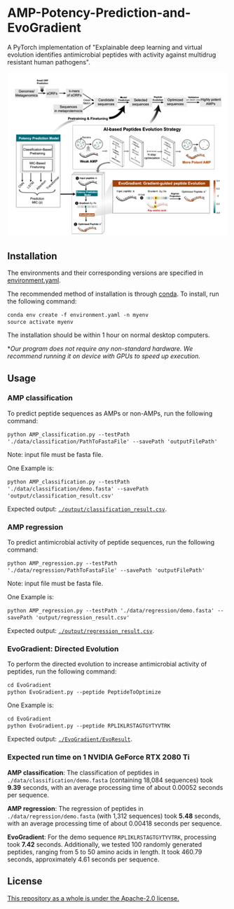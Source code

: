# AMP-Potency-Prediction-and-EvoGradient
A PyTorch implementation of "Explainable deep learning and virtual evolution identifies antimicrobial peptides with activity against multidrug resistant human pathogens".


![overview](overview.jpg)



## Installation
The environments and their corresponding versions are specified in [environment.yaml](./environment.yaml).

The recommended method of installation is through [conda](https://github.com/conda/conda). 
To install, run the following command:

```
conda env create -f environment.yaml -n myenv
source activate myenv
```
The installation should be within 1 hour on normal desktop computers. 

**Our program does not require any non-standard hardware. We recommend running it on device with GPUs to speed up execution.*

## Usage

### AMP classification
To predict peptide sequences as AMPs or non-AMPs, run the following command:
```
python AMP_classification.py --testPath './data/classification/PathToFastaFile' --savePath 'outputFilePath'
```
Note: input file must be fasta file. 

One Example is:
```
python AMP_classification.py --testPath './data/classification/demo.fasta' --savePath 'output/classification_result.csv'
```
Expected output: [`./output/classification_result.csv`](./output/classification_result.csv).


### AMP regression
To predict antimicrobial activity of peptide sequences, run the following command:
```
python AMP_regression.py --testPath './data/regression/PathToFastaFile' --savePath 'outputFilePath'
```
Note: input file must be fasta file. 

One Example is:
```
python AMP_regression.py --testPath './data/regression/demo.fasta' --savePath 'output/regression_result.csv'
```
Expected output: [`./output/regression_result.csv`](./output/regression_result.csv).

### EvoGradient: Directed Evolution 
To perform the directed evolution to increase antimicrobial activity of peptides, run the following command:
```
cd EvoGradient
python EvoGradient.py --peptide PeptideToOptimize
```
One Example is:
```
cd EvoGradient
python EvoGradient.py --peptide RPLIKLRSTAGTGYTYVTRK
```
Expected output: [`./EvoGradient/EvoResult`](./EvoGradient/EvoResult/RPLIKLRSTAGTGYTYVTRK).

### Expected run time on 1 NVIDIA GeForce RTX 2080 Ti
**AMP classification**:
The classification of peptides in `./data/classification/demo.fasta` (containing 18,084 sequences) took **9.39** seconds, with an average processing time of about 0.00052 seconds per sequence.

**AMP regression**:
The regression of peptides in `./data/regression/demo.fasta` (with 1,312 sequences) took **5.48** seconds, with an average processing time of about 0.00418 seconds per sequence.

**EvoGradient**:
For the demo sequence `RPLIKLRSTAGTGYTYVTRK`, processing took **7.42** seconds. Additionally, we tested 100 randomly generated peptides, ranging from 5 to 50 amino acids in length. It took 460.79 seconds, approximately 4.61 seconds per sequence.

## License
[This repository as a whole is under the Apache-2.0 license.](./LICENSE)


